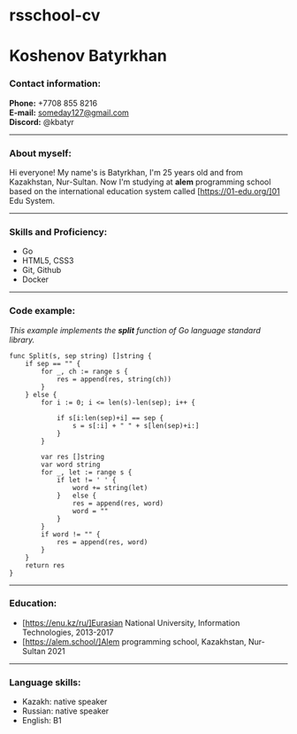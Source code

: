 # rsschool-cv
# Koshenov Batyrkhan
### Contact information:
**Phone:** +7708 855 8216  
**E-mail:** someday127@gmail.com  
**Discord:** @kbatyr
***
### About myself:
Hi everyone! My name's is Batyrkhan, I'm 25 years old and from Kazakhstan, Nur-Sultan. Now I'm studying at **alem** programming school based on the international education system called [https://01-edu.org/]01 Edu System.  
***
### Skills and Proficiency:
* Go
* HTML5, CSS3
* Git, Github
* Docker
***
### Code example:
*This example implements the **split** function of Go language standard library.*  
```
func Split(s, sep string) []string {
	if sep == "" {
		for _, ch := range s {
			res = append(res, string(ch))
		}
	} else {
		for i := 0; i <= len(s)-len(sep); i++ {

			if s[i:len(sep)+i] == sep {
				s = s[:i] + " " + s[len(sep)+i:]
			}
		}

		var res []string
		var word string
		for _, let := range s {
			if let != ' ' {
				word += string(let)
			} 	else {
				res = append(res, word)
				word = ""
			}
		}
		if word != "" {
			res = append(res, word)
		}
	}
	return res
}
```
***
### Education:
* [https://enu.kz/ru/]Eurasian National University, Information Technologies, 2013-2017  
* [https://alem.school/]Alem programming school, Kazakhstan, Nur-Sultan 2021  
***
### Language skills:
* Kazakh: native speaker
* Russian: native speaker
* English: B1  
